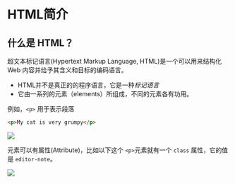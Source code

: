 # HTML简介

## 什么是 HTML？
超文本标记语言(Hypertext Markup Language, HTML)是一个可以用来结构化 Web 内容并给予其含义和目标的编码语言。

* HTML并不是真正的的程序语言，它是一种*标记语言*
* 它由一系列的元素（elements）所组成，不同的元素各有功用。

例如，`<p>` 用于表示段落 
```HTML
<p>My cat is very grumpy</p>
```
![](https://mdn.mozillademos.org/files/9347/grumpy-cat-small.png)

元素可以有属性(Attribute)，比如以下这个 `<p>`元素就有一个 `class` 属性，它的值是 `editor-note`。

![](https://mdn.mozillademos.org/files/9345/grumpy-cat-attribute-small.png)

